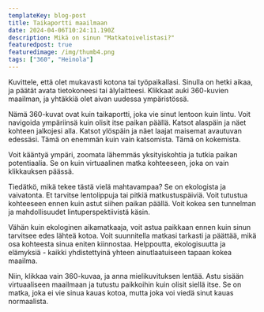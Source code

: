 ```yaml
---
templateKey: blog-post
title: Taikaportti maailmaan
date: 2024-04-06T10:24:11.190Z
description: Mikä on sinun "Matkatoivelistasi?"
featuredpost: true
featuredimage: /img/thumb4.png
tags: ["360", "Heinola"]
---
```

Kuvittele, että olet mukavasti kotona tai työpaikallasi. Sinulla on hetki aikaa, ja päätät avata tietokoneesi tai älylaitteesi. Klikkaat auki 360-kuvien maailman, ja yhtäkkiä olet aivan uudessa ympäristössä. 

Nämä 360-kuvat ovat kuin taikaportti, joka vie sinut lentoon kuin lintu. Voit navigoida ympäriinsä kuin olisit itse paikan päällä. Katsot alaspäin ja näet kohteen jalkojesi alla. Katsot ylöspäin ja näet laajat maisemat avautuvan edessäsi. Tämä on enemmän kuin vain katsomista. Tämä on kokemista. 

Voit kääntyä ympäri, zoomata lähemmäs yksityiskohtia ja tutkia paikan potentiaalia. Se on kuin virtuaalinen matka kohteeseen, joka on vain klikkauksen päässä.

Tiedätkö, mikä tekee tästä vielä mahtavampaa? Se on ekologista ja vaivatonta. Et tarvitse lentolippuja tai pitkiä matkustuspäiviä. Voit tutustua kohteeseen ennen kuin astut siihen paikan päällä. Voit kokea sen tunnelman ja mahdollisuudet lintuperspektiivistä käsin. 

Vähän kuin ekologinen aikamatkaaja, voit astua paikkaan ennen kuin sinun tarvitsee edes lähteä kotoa. Voit suunnitella matkasi tarkasti ja päättää, mikä osa kohteesta sinua eniten kiinnostaa. Helppoutta, ekologisuutta ja elämyksiä - kaikki yhdistettyinä yhteen ainutlaatuiseen tapaan kokea maailma. 

Niin, klikkaa vain 360-kuvaa, ja anna mielikuvituksen lentää. Astu sisään virtuaaliseen maailmaan ja tutustu paikkoihin kuin olisit siellä itse. Se on matka, joka ei vie sinua kauas kotoa, mutta joka voi viedä sinut kauas normaalista.